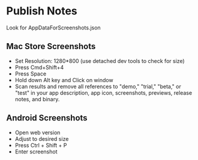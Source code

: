 # Publish Notes

Look for AppDataForScreenshots.json

## Mac Store Screenshots
* Set Resolution: 1280*800 (use detached dev tools to check for size)
* Press Cmd+Shift+4
* Press Space
* Hold down Alt key and Click on window
* Scan results and remove all references to "demo," "trial," "beta," or "test" in your app description, app icon, screenshots, previews, release notes, and binary.


## Android Screenshots
* Open web version
* Adjust to desired size
* Press Ctrl + Shift + P
* Enter screenshot
